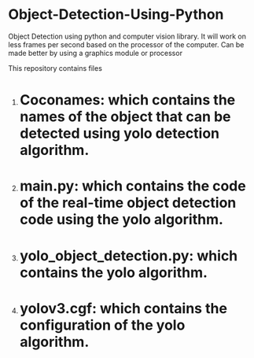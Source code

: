 # Object-Detection-Using-Python
Object Detection using python and computer vision library.
It will work on less frames per second based on the processor of the computer.
Can be made better by using a graphics module or processor

This repository contains files
1. # Coconames:                   which contains the names of the object that can be detected using yolo detection algorithm.
2. # main.py:                     which contains the code of the real-time object detection code using the yolo algorithm.
3. # yolo_object_detection.py:    which contains the yolo algorithm.
4. # yolov3.cgf:                  which contains the configuration of the yolo algorithm.
